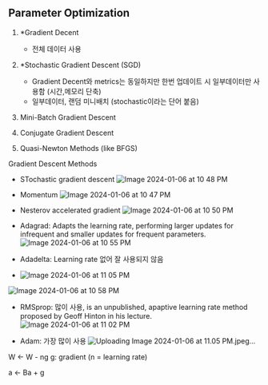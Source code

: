 
## Parameter Optimization
1. *Gradient Decent</br>
   - 전체 데이터 사용
2. *Stochastic Gradient Descent (SGD)</br>
   - Gradient Decent와 metrics는 동일하지만 한번 업데이트 시 일부데이터만 사용함 (시간,메모리 단축)
   - 일부데이터, 랜덤 미니배치 (stochastic이라는 단어 붙음)
   
4. Mini-Batch Gradient Descent</br>
5. Conjugate Gradient Descent</br>
6. Quasi-Newton Methods (like BFGS)</br>


Gradient Descent Methods
- STochastic gradient descent
![Image 2024-01-06 at 10 48 PM](https://github.com/scottmsoh/ref_ML/assets/112598791/058b0ca0-9c8a-485e-959e-8c43b2ac6de7)

- Momentum
![Image 2024-01-06 at 10 47 PM](https://github.com/scottmsoh/ref_ML/assets/112598791/fede7a48-ea1b-4631-bb04-a0dfbdd449cf)
  
- Nesterov accelerated gradient
![Image 2024-01-06 at 10 50 PM](https://github.com/scottmsoh/ref_ML/assets/112598791/34feaefd-dbd3-4f78-8438-f8af52e230f6)

- Adagrad: Adapts the learning rate, performing larger updates for infrequent and smaller updates for frequent parameters.
![Image 2024-01-06 at 10 55 PM](https://github.com/scottmsoh/ref_ML/assets/112598791/8b5ee20b-f85b-413a-81f9-f9f4b66a4a95)

- Adadelta: Learning rate 없어 잘 사용되지 않음
- ![Image 2024-01-06 at 11 05 PM](https://github.com/scottmsoh/ref_ML/assets/112598791/fe760f70-b251-47f6-a198-28eba0e3cd7b)

![Image 2024-01-06 at 10 58 PM](https://github.com/scottmsoh/ref_ML/assets/112598791/eaab6bfd-ae06-4e89-9ee4-8d9e482d6f7f)

- RMSprop: 많이 사용, is an unpublished, apaptive learning rate method proposed by Geoff Hinton in his lecture.
![Image 2024-01-06 at 11 02 PM](https://github.com/scottmsoh/ref_ML/assets/112598791/5049f3f0-019f-4cb8-8240-8b93c7f85b87)

- Adam: 가장 많이 사용
![Uploading Image 2024-01-06 at 11.05 PM.jpeg…]()



W <- W - ng 
g: gradient (n = learning rate)

a <- Ba + g


